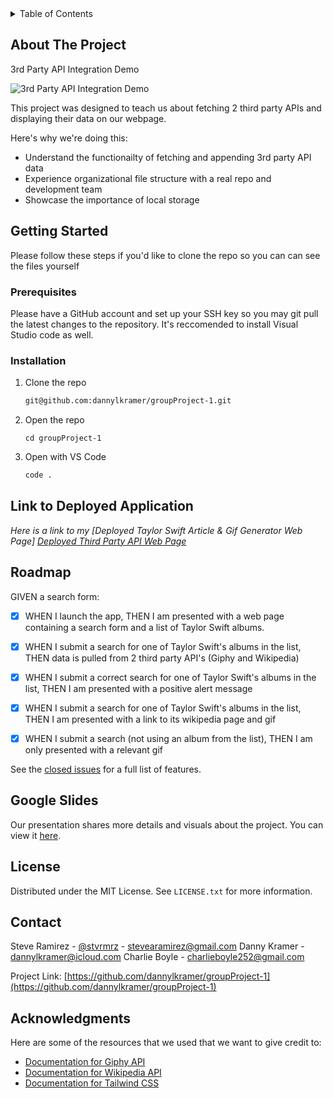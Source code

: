 <!-- TABLE OF CONTENTS -->
<details>
  <summary>Table of Contents</summary>
  <ol>
    <li>
      <a href="#about-the-project">About The Project</a>
    </li>
    <li>
      <a href="#getting-started">Getting Started</a>
      <ul>
        <li><a href="#prerequisites">Prerequisites</a></li>
        <li><a href="#installation">Installation</a></li>
      </ul>
    </li>
    <li><a href="#link-to-deployed-application">Link to Deployed Application</a></li>
    <li><a href="#google-slides">Google Slides</a></li>
    <li><a href="#license">License</a></li>
    <li><a href="#contact">Contact</a></li>
    <li><a href="#acknowledgments">Acknowledgments</a></li>
  </ol>
</details>

<!-- ABOUT THE PROJECT -->
## About The Project
3rd Party API Integration Demo

![3rd Party API Integration Demo](third-party-api-demo.gif)

This project was designed to teach us about fetching 2 third party APIs and displaying their data on our webpage. 

Here's why we're doing this:
* Understand the functionailty of fetching and appending 3rd party API data
* Experience organizational file structure with a real repo and development team
* Showcase the importance of local storage 


<!-- GETTING STARTED -->
## Getting Started

Please follow these steps if you'd like to clone the repo so you can can see the files yourself

### Prerequisites

Please have a GitHub account and set up your SSH key so you may git pull the latest changes to the repository. It's
reccomended to install Visual Studio code as well.

### Installation

1. Clone the repo
   ```sh
   git@github.com:dannylkramer/groupProject-1.git
   ```
3. Open the repo 
   ```
   cd groupProject-1
   ```
4. Open with VS Code
   ```sh
   code .
   ```

<!-- USAGE EXAMPLES -->
## Link to Deployed Application

_Here is a link to my [Deployed Taylor Swift Article & Gif Generator Web Page]
[Deployed Third Party API Web Page](https://dannylkramer.github.io/groupProject-1/)_

<!-- ROADMAP -->
## Roadmap

GIVEN a search form:
- [x] WHEN I launch the app,
      THEN I am presented with a web page containing a search form and a list of Taylor Swift albums. 
- [x] WHEN I submit a search for one of Taylor Swift's albums in the list,
      THEN data is pulled from 2 third party API's (Giphy and Wikipedia)
- [x] WHEN I submit a correct search for one of Taylor Swift's albums in the list,
      THEN I am presented with a positive alert message
- [x] WHEN I submit a search for one of Taylor Swift's albums in the list,
      THEN I am presented with a link to its wikipedia page and gif
- [x] WHEN I submit a search (not using an album from the list),
      THEN I am only presented with a relevant gif




See the [closed issues](https://github.com/dannylkramer/groupProject-1/issues/10) for a full list of features.

<!-- SLIDE DECK -->
## Google Slides

Our presentation shares more details and visuals about the project. You can view it [here](https://docs.google.com/presentation/d/1lgCbUdH2qKtzP53bV_bnVkBa2-GQ4tEb0JCfK5FDZew/edit?usp=sharing).

<!-- LICENSE -->
## License

Distributed under the MIT License. See `LICENSE.txt` for more information.

<!-- CONTACT -->
## Contact

Steve Ramirez - [@stvrmrz](https://twitter.com/stvrmrz) - stevearamirez@gmail.com
Danny Kramer - dannylkramer@icloud.com
Charlie Boyle - charlieboyle252@gmail.com

Project Link: [https://github.com/dannylkramer/groupProject-1](https://github.com/dannylkramer/groupProject-1)

<!-- ACKNOWLEDGMENTS -->
## Acknowledgments

Here are some of the resources that we used that we want to give credit to:

* [Documentation for Giphy API](https://developers.giphy.com/docs/api)
* [Documentation for Wikipedia API](https://www.mediawiki.org/wiki/API:Main_page#API_documentation)
* [Documentation for Tailwind CSS](https://v2.tailwindcss.com/docs)
